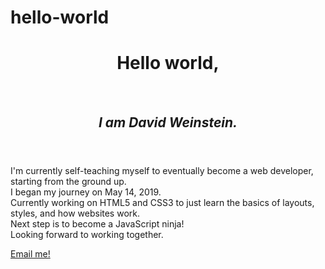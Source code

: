 # hello-world
<html>
  <body>
    <header>
      <h1>Hello world,</h1><br><h2><em> I am David Weinstein.</em></h2>
    </header>
    <section class="description">
      <p>I'm currently self-teaching myself to eventually become a web developer, starting from the ground up.
      <br>I began my journey on May 14, 2019.
      <br>Currently working on HTML5 and CSS3 to just learn the basics of layouts, styles, and how websites work.
      <br>Next step is to become a JavaScript ninja!
      <br> Looking forward to working together. 
      </p>
    </section>
    <footer>
      <a href="mailto:weinstein.dev@gmail.com">Email me!</a>
    </footer>
  </body>
</html>
